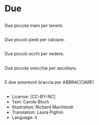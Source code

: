 # Due

##
Due piccole mani per tenere.

##


##
Due piccoli piedi per calciare.

##


##
Due piccoli occhi per vedere.

##


##
Due piccole orecchie per ascoltare.

##


##
E due amorevoli braccia per ABBRACCIARE!

##


##
* License: [CC-BY-NC]
* Text: Carole Bloch
* Illustration: Richard MacIntosh
* Translation: Laura Pighini
* Language: it
